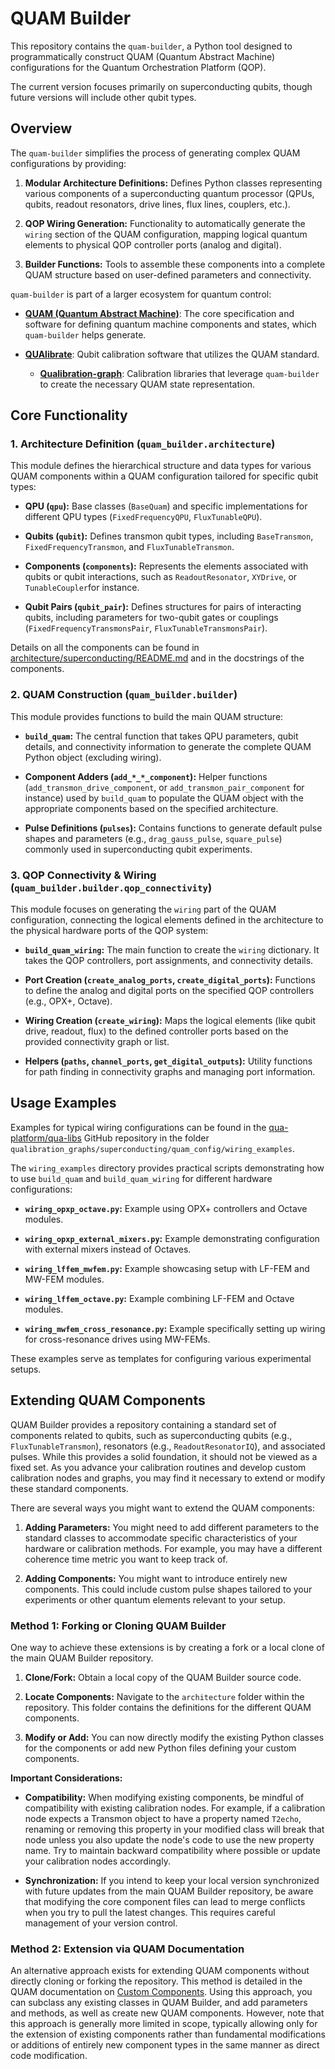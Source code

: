 # QUAM Builder

This repository contains the `quam-builder`, a Python tool designed to programmatically construct QUAM (Quantum Abstract Machine) configurations for the Quantum Orchestration Platform (QOP).

The current version focuses primarily on superconducting qubits, though future versions will include other qubit types.

## Overview

The `quam-builder` simplifies the process of generating complex QUAM configurations by providing:

1.  **Modular Architecture Definitions:** Defines Python classes representing various components of a superconducting quantum processor (QPUs, qubits, readout resonators, drive lines, flux lines, couplers, etc.).

2.  **QOP Wiring Generation:** Functionality to automatically generate the `wiring` section of the QUAM configuration, mapping logical quantum elements to physical QOP controller ports (analog and digital).

3.  **Builder Functions:** Tools to assemble these components into a complete QUAM structure based on user-defined parameters and connectivity.

`quam-builder` is part of a larger ecosystem for quantum control:

* [**QUAM (Quantum Abstract Machine)**](https://qua-platform.github.io/quam/): The core specification and software for defining quantum machine components and states, which `quam-builder` helps generate.

* [**QUAlibrate**](https://qua-platform.github.io/qualibrate/): Qubit calibration software that utilizes the QUAM standard.

    * [**Qualibration-graph**](https://github.com/qua-platform/qua-libs): Calibration libraries that leverage `quam-builder` to create the necessary QUAM state representation.

## Core Functionality

### 1. Architecture Definition (`quam_builder.architecture`)

This module defines the hierarchical structure and data types for various QUAM components within a QUAM configuration tailored for specific qubit types:

* **QPU (`qpu`):** Base classes (`BaseQuam`) and specific implementations for different QPU types (`FixedFrequencyQPU`, `FluxTunableQPU`).

* **Qubits (`qubit`):** Defines transmon qubit types, including `BaseTransmon`, `FixedFrequencyTransmon`, and `FluxTunableTransmon`.

* **Components (`components`):** Represents the elements associated with qubits or qubit interactions, such as `ReadoutResonator`, `XYDrive`, or `TunableCoupler`for instance.

* **Qubit Pairs (`qubit_pair`):** Defines structures for pairs of interacting qubits, including parameters for two-qubit gates or couplings (`FixedFrequencyTransmonsPair`, `FluxTunableTransmonsPair`).

Details on all the components can be found in [architecture/superconducting/README.md](./quam_builder/architecture/superconducting/README.md) and in the docstrings of the components.

### 2. QUAM Construction (`quam_builder.builder`)

This module provides functions to build the main QUAM structure:

* **`build_quam`:** The central function that takes QPU parameters, qubit details, and connectivity information to generate the complete QUAM Python object (excluding wiring).

* **Component Adders (`add_*_*_component`):** Helper functions (`add_transmon_drive_component`, or `add_transmon_pair_component` for instance) used by `build_quam` to populate the QUAM object with the appropriate components based on the specified architecture.

* **Pulse Definitions (`pulses`):** Contains functions to generate default pulse shapes and parameters (e.g., `drag_gauss_pulse`, `square_pulse`) commonly used in superconducting qubit experiments.

### 3. QOP Connectivity & Wiring (`quam_builder.builder.qop_connectivity`)

This module focuses on generating the `wiring` part of the QUAM configuration, connecting the logical elements defined in the architecture to the physical hardware ports of the QOP system:

* **`build_quam_wiring`:** The main function to create the `wiring` dictionary. It takes the QOP controllers, port assignments, and connectivity details.

* **Port Creation (`create_analog_ports`, `create_digital_ports`):** Functions to define the analog and digital ports on the specified QOP controllers (e.g., OPX+, Octave).

* **Wiring Creation (`create_wiring`):** Maps the logical elements (like qubit drive, readout, flux) to the defined controller ports based on the provided connectivity graph or list.

* **Helpers (`paths`, `channel_ports`, `get_digital_outputs`):** Utility functions for path finding in connectivity graphs and managing port information.

## Usage Examples

Examples for typical wiring configurations can be found in the [qua-platform/qua-libs](https://github.com/qua-platform/qua-libs) GitHub repository in the folder `qualibration_graphs/superconducting/quam_config/wiring_examples`.

The `wiring_examples` directory provides practical scripts demonstrating how to use `build_quam` and `build_quam_wiring` for different hardware configurations:

* **`wiring_opxp_octave.py`:** Example using OPX+ controllers and Octave modules.

* **`wiring_opxp_external_mixers.py`:** Example demonstrating configuration with external mixers instead of Octaves.

* **`wiring_lffem_mwfem.py`:** Example showcasing setup with LF-FEM and MW-FEM modules.

* **`wiring_lffem_octave.py`:** Example combining LF-FEM and Octave modules.

* **`wiring_mwfem_cross_resonance.py`:** Example specifically setting up wiring for cross-resonance drives using MW-FEMs.

These examples serve as templates for configuring various experimental setups.

## Extending QUAM Components

QUAM Builder provides a repository containing a standard set of components related to qubits, such as superconducting qubits (e.g., `FluxTunableTransmon`), resonators (e.g., `ReadoutResonatorIQ`), and associated pulses.
While this provides a solid foundation, it should not be viewed as a fixed set.
As you advance your calibration routines and develop custom calibration nodes and graphs, you may find it necessary to extend or modify these standard components.

There are several ways you might want to extend the QUAM components:

1.  **Adding Parameters:** You might need to add different parameters to the standard classes to accommodate specific characteristics of your hardware or calibration methods.
    For example, you may have a different coherence time metric you want to keep track of.

2.  **Adding Components:** You might want to introduce entirely new components.
    This could include custom pulse shapes tailored to your experiments or other quantum elements relevant to your setup.

### Method 1: Forking or Cloning QUAM Builder

One way to achieve these extensions is by creating a fork or a local clone of the main QUAM Builder repository.

1.  **Clone/Fork:** Obtain a local copy of the QUAM Builder source code.

2.  **Locate Components:** Navigate to the `architecture` folder within the repository.
    This folder contains the definitions for the different QUAM components.

3.  **Modify or Add:** You can now directly modify the existing Python classes for the components or add new Python files defining your custom components.

**Important Considerations:**

* **Compatibility:** When modifying existing components, be mindful of compatibility with existing calibration nodes.
    For example, if a calibration node expects a Transmon object to have a property named `T2echo`, renaming or removing this property in your modified class will break that node unless you also update the node's code to use the new property name.
    Try to maintain backward compatibility where possible or update your calibration nodes accordingly.

* **Synchronization:** If you intend to keep your local version synchronized with future updates from the main QUAM Builder repository, be aware that modifying the core component files can lead to merge conflicts when you try to pull the latest changes.
    This requires careful management of your version control.

### Method 2: Extension via QUAM Documentation

An alternative approach exists for extending QUAM components without directly cloning or forking the repository.
This method is detailed in the QUAM documentation on [Custom Components](https://qua-platform.github.io/quam/components/custom-components/).
Using this approach, you can subclass any existing classes in QUAM Builder, and add parameters and methods, as well as create new QUAM components.
However, note that this approach is generally more limited in scope, typically allowing only for the extension of existing components rather than fundamental modifications or additions of entirely new component types in the same manner as direct code modification.
